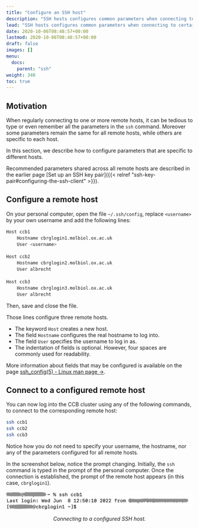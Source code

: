 ```yaml
---
title: "Configure an SSH host"
description: "SSH hosts configures common parameters when connecting to certain hosts."
lead: "SSH hosts configures common parameters when connecting to certain hosts."
date: 2020-10-06T08:48:57+00:00
lastmod: 2020-10-06T08:48:57+00:00
draft: false
images: []
menu:
  docs:
    parent: "ssh"
weight: 340
toc: true
---
```


## Motivation

When regularly connecting to one or more remote hosts, it can be tedious to type
or even remember all the parameters in the `ssh` command.
Moreover some parameters remain the same for all remote hosts, while others are
specific to each host.

In this section, we describe how to configure parameters that are specific
to different hosts.

Recommended parameters shared across all remote hosts are described in the earlier
page [Set up an SSH key pair]({{< relref "ssh-key-pair#configuring-the-ssh-client" >}}).

## Configure a remote host

On your personal computer, open the file `~/.ssh/config`,
replace `<username>` by your own username and add the following lines:

```bash
Host ccb1
    Hostname cbrglogin1.molbiol.ox.ac.uk
    User <username>

Host ccb2
    Hostname cbrglogin2.molbiol.ox.ac.uk
    User albrecht

Host ccb3
    Hostname cbrglogin3.molbiol.ox.ac.uk
    User albrecht
```

Then, save and close the file.

Those lines configure three remote hosts.

* The keyword `Host` creates a new host.
* The field `Hostname` configures the real hostname to log into.
* The field `User` specifies the username to log in as.
* The indentation of fields is optional.
  However, four spaces are commonly used for readability.

More information about fields that may be configured is available on the page
[ssh_config(5) - Linux man page →][ssh-config].

## Connect to a configured remote host

You can now log into the CCB cluster using any of the following commands,
to connect to the corresponding remote host:

```bash
ssh ccb1
ssh ccb2
ssh ccb3
```

Notice how you do not need to specify your username, the hostname,
nor any of the parameters configured for all remote hosts.

In the screenshot below, notice the prompt changing.
Initially, the `ssh` command is typed in the prompt of the personal computer.
Once the connection is established, the prompt of the remote host appears
(in this case, `cbrglogin1`).

![Connecting to a configured SSH host.](ssh-screenshot.png)

<p align='center'><i>Connecting to a configured SSH host.</i></p>

<!-- Link definitions -->

[ssh-config]: https://linux.die.net/man/5/ssh_config
